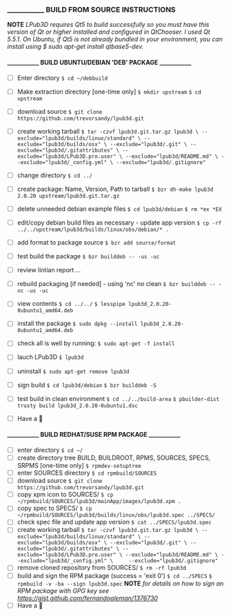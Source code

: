 ### ___________ BUILD FROM SOURCE INSTRUCTIONS

**NOTE** *LPub3D requires Qt5 to build successfully so you must have this version of Qt or higher* 
 *installed and configured in QtChooser. I used Qt 5.5.1. On Ubuntu, if Qt5 is not already bundled*
 *in your environment, you can install using $ sudo apt-get install qtbase5-dev.*

#### ___________ BUILD UBUNTU/DEBIAN 'DEB' PACKAGE ___________

- [ ]  Enter directory
`$ cd ~/debbuild`
- [ ] Make extraction directory [one-time only]
`$ mkdir upstream`
`$ cd upstream`
- [ ] download source
`$ git clone https://github.com/trevorsandy/lpub3d.git`
- [ ] create working tarball
`$ tar -czvf lpub3d.git.tar.gz lpub3d \
      --exclude="lpub3d/builds/linux/standard" \
      --exclude="lpub3d/builds/osx" \
      --exclude="lpub3d/.git" \
	  --exclude="lpub3d/.gitattributes" \
      --exclude="lpub3d/LPub3D.pro.user" \
	  --exclude="lpub3d/README.md" \
	  --exclude="lpub3d/_config.yml" \
      --exclude="lpub3d/.gitignore"`
- [ ] change directory
`$ cd ../`
- [ ] create package: Name, Version, Path to tarball
`$ bzr dh-make lpub3d 2.0.20 upstream/lpub3d.git.tar.gz`
- [ ] delete unneeded debian example files
`$ cd lpub3d/debian`
`$ rm *ex *EX`
- [ ] edit/copy debian build files as necessary - update app version
`$ cp -rf ../../upstream/lpub3d/builds/linux/obs/debian/* .`
- [ ] add format to package source
`$ bzr add source/format`
- [ ] test build the package
`$ bzr builddeb -- -us -uc`
- [ ] review lintian report
  ...
- [ ] rebuild packaging [if needed] - using 'nc' no clean
`$ bzr builddeb -- -nc -us -uc`
- [ ] view contents
`$ cd ../../`
`$ lesspipe lpub3d_2.0.20-0ubuntu1_amd64.deb`
- [ ] install the package
`$ sudo dpkg --install lpub3d_2.0.20-0ubuntu1_amd64.deb`
- [ ] check all is well by running:
`$ sudo apt-get -f install`
- [ ] lauch LPub3D
`$ lpub3d`
- [ ] uninstall
`$ sudo apt-get remove lpub3d`
- [ ] sign build
`$ cd lpub3d/debian`
`$ bzr builddeb -S`
- [ ] test build in clean environment
`$ cd ../../build-area`
`$ pbuilder-dist trusty build lpub3d_2.0.20-0ubuntu1.dsc`
- [ ] Have a :beer:


#### ___________ BUILD REDHAT/SUSE RPM PACKAGE ___________

- [ ] enter directory
`$ cd ~/`
- [ ] create directory tree BUILD, BUILDROOT, RPMS, SOURCES, SPECS, SRPMS [one-time only]
`$ rpmdev-setuptree`
- [ ] enter SOURCES directory
`$ cd rpmbuild/SOURCES`
- [ ] download source
`$ git clone https://github.com/trevorsandy/lpub3d.git`
- [ ] copy xpm icon to SOURCES/
`$ cp ~/rpmbuild/SOURCES/lpub3d/mainApp/images/lpub3d.xpm .`
- [ ] copy spec to SPECS/
`$ cp ~/rpmbuild/SOURCES/lpub3d/builds/linux/obs/lpub3d.spec ../SPECS/`
- [ ] check spec file and update app version
`$ cat ../SPECS/lpub3d.spec`
- [ ] create working tarball
`$ tar -czvf lpub3d.git.tar.gz lpub3d \
      --exclude="lpub3d/builds/linux/standard" \
      --exclude="lpub3d/builds/osx" \
      --exclude="lpub3d/.git" \
	  --exclude="lpub3d/.gitattributes" \
      --exclude="lpub3d/LPub3D.pro.user" \
	  --exclude="lpub3d/README.md" \
	  --exclude="lpub3d/_config.yml" \	  
      --exclude="lpub3d/.gitignore"`
- [ ] remove cloned repository from SOURCES/
`$ rm -rf lpub3d`
- [ ] build and sign the RPM package (success = 'exit 0')
`$ cd ../SPECS`
`$ rpmbuild -v -ba --sign lpub3d.spec`
**NOTE** *for details on how to sign an RPM package with GPG key
 see https://gist.github.com/fernandoaleman/1376730*
- [ ] Have a :beer:
